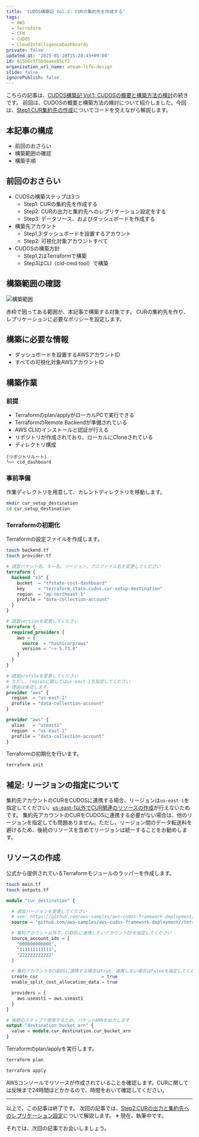 ```yaml
---
title: 'CUDOS構築記 Vol.2: CURの集約先を作成する'
tags:
  - AWS
  - Terraform
  - CFM
  - CUDOS
  - CloudIntelligenceDashboards
private: false
updated_at: '2025-01-10T15:28:43+09:00'
id: 015b4c9f5bdeaeeb5cf2
organization_url_name: ateam-life-design
slide: false
ignorePublish: false
---
```


こちらの記事は、[CUDOS構築記 Vol.1: CUDOSの概要と構築方法の検討](https://qiita.com/masatomasato1224/items/311e890ade9b48700cbe)の続きです。
前回は、CUDOSの概要と構築方法の検討について紹介しました。今回は、[Step1:CUR集約先の作成](https://qiita.com/masatomasato1224/items/311e890ade9b48700cbe#%E6%A7%8B%E7%AF%89%E3%82%B9%E3%83%86%E3%83%83%E3%83%97:~:text=%E3%81%8C%E3%81%82%E3%82%8A%E3%81%BE%E3%81%99%E3%80%82-,CUR%E3%81%AE%E9%9B%86%E7%B4%84%E5%85%88%E3%82%92%E4%BD%9C%E6%88%90%E3%81%99%E3%82%8B,-CUR%E3%81%AE%E5%87%BA%E5%8A%9B)についてコードを交えながら解説します。

## 本記事の構成

- 前回のおさらい
- 構築範囲の確認
- 構築手順

## 前回のおさらい

- CUDSの構築ステップは3つ
  - Step1: CURの集約先を作成する
  - Step2: CURの出力と集約先へのレプリケーション設定をする
  - Step3: データソース、およびダッシュボードを作成する
- 構築先アカウント
  - Step1,3:ダッシュボードを設置するアカウント
  - Step2: 可視化対象アカウントすべて
- CUDOSの構築方針
  - Step1,2はTerraformで構築
  - Step3はCLI（cid-cmd tool）で構築

## 構築範囲の確認

![構築範囲](https://qiita-image-store.s3.ap-northeast-1.amazonaws.com/0/444225/4c63ffe7-51dc-28ef-6366-4d02eab2454f.png)

赤枠で囲ってある範囲が、本記事で構築する対象です。
CURの集約先を作り、レプリケーションに必要なポリシーを設定します。

## 構築に必要な情報

- ダッシュボードを設置するAWSアカウントID
- すべての可視化対象AWSアカウントID

## 構築作業

### 前提

- Terraformのplan/applyがローカルPCで実行できる
- TerraformのRemote Backendが準備されている
- AWS CLIのインストールと認証が行える
- リポジトリが作成されており、ローカルにCloneされている
- ディレクトリ構成

```bash:ディレクトリ構成
(リポジトリルート)
└── cid_dashboard
```

### 事前準備

作業ディレクトリを用意して、カレントディレクトリを移動します。

```bash
mkdir cur_setup_destination
cd cur_setup_destination
```

### Terraformの初期化

Terraformの設定ファイルを作成します。

```bash
touch backend.tf
touch provider.tf
```

```tf:backend.tf
# 適宜バケット名、キー名、リージョン、プロファイル名を変更してください
terraform {
  backend "s3" {
    bucket  = "tfstate-cost-dashboard"
    key     = "terraform.state.cudos.cur-setup-destination"
    region  = "ap-northeast-1"
    profile = "data-collection-account"
  }
}
```

```tf:provider.tf
# 適宜versionを変更してください
terraform {
  required_providers {
    aws = {
      source  = "hashicorp/aws"
      version = "~> 5.73.0"
    }
  }
}

# 適宜profileを変更してください
# ただし、regionに関してはus-east-1を指定してください
# 理由は後述します
provider "aws" {
  region  = "us-east-1"
  profile = "data-collection-account"
}

provider "aws" {
  alias   = "useast1"
  region  = "us-east-1"
  profile = "data-collection-account"
}
```

Terraformの初期化を行います。

```bash
terraform init
```

## 補足: リージョンの指定について

集約先アカウントのCURをCUDOSに連携する場合、リージョンは`us-east-1`を指定してください。[us-east-1以外でCUR関連のリソースの作成](https://registry.terraform.io/providers/hashicorp/aws/latest/docs/resources/cur_report_definition)が行えないためです。
集約先アカウントのCURをCUDOSに連携する必要がない場合は、他のリージョンを指定しても問題ありません。ただし、リージョン間のデータ転送料を避けるため、後続のリソースを含めてリージョンは統一することをお勧めします。

## リソースの作成

公式から提供されているTerraformモジュールのラッパーを作成します。

```bash
touch main.tf
touch outputs.tf
```

```tf:main.tf
module "cur_destination" {

  # 適宜バージョンを変更してください
  # see: https://github.com/aws-samples/aws-cudos-framework-deployment/tree/main/terraform-modules/cur-setup-destination
  source = "github.com/aws-samples/aws-cudos-framework-deployment//terraform-modules/cur-setup-destination?ref=0.3.13"

  # 集約アカウント以外で、CUDOSに連携したいアカウントIDを指定してください
  source_account_ids = [
    "000000000000",
    "111111111111",
    "222222222222"
  ]

  # 集約アカウントをCUDOSに連携する場合はtrue、連携しない場合はfalseを指定してください
  create_cur                        = true
  enable_split_cost_allocation_data = true

  providers = {
    aws.useast1 = aws.useast1
  }
}

```

```tf:outputs.tf
# 後続のステップで使用するため、バケットARNを出力します
output "destination_bucket_arn" {
  value = module.cur_destination.cur_bucket_arn
}
```

Terraformのplan/applyを実行します。

```bash
terraform plan
```

```bash
terraform apply
```

AWSコンソールでリソースが作成されていることを確認します。CURに関しては反映まで24時間ほどかかるので、時間をおいて確認してください。

---

以上で、この記事は終了です。
次回の記事では、[Step2:CURの出力と集約先へのレプリケーション設定](https://qiita.com/masatomasato1224/items/311e890ade9b48700cbe#%E6%A7%8B%E7%AF%89%E3%82%B9%E3%83%86%E3%83%83%E3%83%97:~:text=CUR%E3%81%AE%E5%87%BA%E5%8A%9B%E3%81%A8%E9%9B%86%E7%B4%84%E5%85%88%E3%81%B8%E3%81%AE%E3%83%AC%E3%83%97%E3%83%AA%E3%82%B1%E3%83%BC%E3%82%B7%E3%83%A7%E3%83%B3%E8%A8%AD%E5%AE%9A%E3%82%92%E3%81%99%E3%82%8B)について解説します。
※ 現在、執筆中です。

それでは、次回の記事でお会いしましょう。

